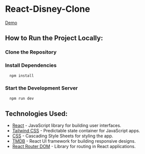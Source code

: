 # React-Disney-Clone
[Demo](https://disney-eosin.vercel.app/])


## How to Run the Project Locally:

### Clone the Repository
### Install Dependencies
```bash
  npm install
```
### Start the Development Server
```bash
  npm run dev
```



## Technologies Used:
- [React](https://reactjs.org/) - JavaScript library for building user interfaces.
- [Tailwind CSS](https://tailwindcss.com/) - Predictable state container for JavaScript apps.
- [CSS](https://www.w3schools.com/css/) - Cascading Style Sheets for styling the app.
- [TMDB](https://www.themoviedb.org/) - React UI framework for building responsive designs.
- [React Router DOM](https://reactrouter.com/web/guides/quick-start) - Library for routing in React applications.




